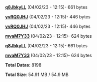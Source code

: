 [**q8JbkyLL**](/data/q8JbkyLL.txt) (04/02/23 - 12:15)- 661 bytes

[**yvRQ0JHJ**](/data/yvRQ0JHJ.txt) (04/02/23 - 12:15)- 446 bytes

[**yvRQ0JHJ**](/data/yvRQ0JHJ.txt) (04/02/23 - 12:15)- 446 bytes

[**mvaM7Y33**](/data/mvaM7Y33.txt) (04/02/23 - 12:15)- 624 bytes

[**q8JbkyLL**](/data/q8JbkyLL.txt) (04/02/23 - 12:15)- 661 bytes

[**mvaM7Y33**](/data/mvaM7Y33.txt) (04/02/23 - 12:15)- 624 bytes

**Total Datas**: 8198

**Total Size**: 54.91 MB / 54.9 MB
